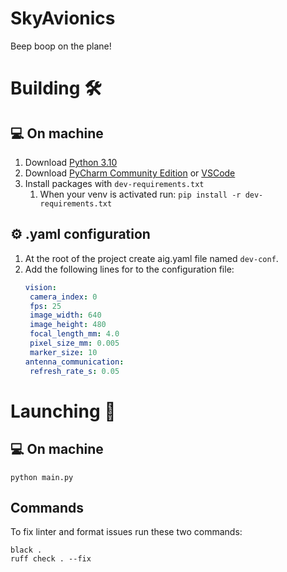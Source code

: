 # SkyAvionics
Beep boop on the plane!

# Building :hammer_and_wrench:

## :computer: On machine
1. Download [Python 3.10](https://www.python.org/downloads/release/python-3100/)
2. Download [PyCharm Community Edition](https://www.jetbrains.com/pycharm/download/) or [VSCode](https://code.visualstudio.com/download)
3. Install packages with `dev-requirements.txt`
    1. When your venv is activated run: `pip install -r dev-requirements.txt`

## :gear: .yaml configuration
1. At the root of the project create aig.yaml file named `dev-conf`.
2. Add the following lines for to the configuration file:
    ```yaml
   vision:
     camera_index: 0
     fps: 25
     image_width: 640
     image_height: 480
     focal_length_mm: 4.0
     pixel_size_mm: 0.005
     marker_size: 10
   antenna_communication:
     refresh_rate_s: 0.05
    ```

# Launching :rocket:

## :computer: On machine
```commandline
python main.py
```

## Commands
To fix linter and format issues run these two commands:
```commandline
black .
ruff check . --fix
```
